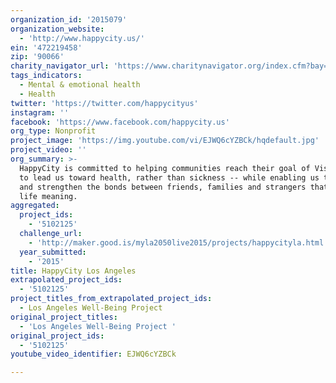 ```yaml
---
organization_id: '2015079'
organization_website:
  - 'http://www.happycity.us/'
ein: '472219458'
zip: '90066'
charity_navigator_url: 'https://www.charitynavigator.org/index.cfm?bay=search.profile&ein=472219458'
tags_indicators:
  - Mental & emotional health
  - Health
twitter: 'https://twitter.com/happycityus'
instagram: ''
facebook: 'https://www.facebook.com/happycity.us'
org_type: Nonprofit
project_image: 'https://img.youtube.com/vi/EJWQ6cYZBCk/hqdefault.jpg'
project_video: ''
org_summary: >-
  HappyCity is committed to helping communities reach their goal of Vision 80 --
  to lead us toward health, rather than sickness -- while enabling us to build
  and strengthen the bonds between friends, families and strangers that give
  life meaning.
aggregated:
  project_ids:
    - '5102125'
  challenge_url:
    - 'http://maker.good.is/myla2050live2015/projects/happycityla.html'
  year_submitted:
    - '2015'
title: HappyCity Los Angeles
extrapolated_project_ids:
  - '5102125'
project_titles_from_extrapolated_project_ids:
  - Los Angeles Well-Being Project
original_project_titles:
  - 'Los Angeles Well-Being Project '
original_project_ids:
  - '5102125'
youtube_video_identifier: EJWQ6cYZBCk

---
```

